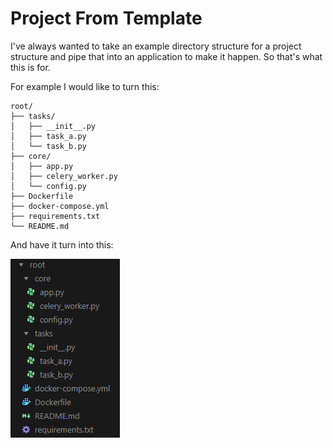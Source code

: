 # **P**roject **F**rom **T**emplate

I've always wanted to take an example directory structure for a project structure and pipe that into an application to make it happen. So that's what this is for.

For example I would like to turn this:

```
root/
├── tasks/
│   ├── __init__.py
│   ├── task_a.py
│   └── task_b.py
├── core/
│   ├── app.py
│   ├── celery_worker.py
│   └── config.py
├── Dockerfile
├── docker-compose.yml
├── requirements.txt
└── README.md
```

And have it turn into this:

![alt text](/docs/imgs/image.png)